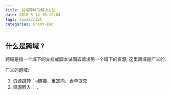 ```yaml
---
title: 前端跨域的解决方法
date: 2018-5-14 16:12:04
tags: JavaScript
categories: Front-End
---
```


## 什么是跨域 ?

跨域是指一个域下的文档或脚本试图去请求另一个域下的资源, 这里跨域是广义的.

广义的跨域:

1. 资源跳转：a链接、重定向、表单提交
2. 资源嵌入： <link>、<script>、<img>、<frame>等DOM标签， 还有样式中的 background: url()、@font-face()等文件外链
3. 脚本请求：js发起的ajax请求、dom和js对象的跨域操作等

其实我们通常所说的跨域是侠义的，是由浏览器同源策略限制的一类请求场景。



### 什么是同源策略？

同源策略、SOP(Same Origin policy) 是一种约定，由Netscape公司1995年引入浏览器，她是浏览器最核心也最基本的安全功能， 如果缺少了同源策略，浏览器很容易受到XSS、CSRF等攻击。所谓的同源是指"协议+域名+端口"三者相同，即便两个不同的域名指向同一ip地址，也非同源。

同源策略限制以下几种行为：

1、Cookie、LocalStorage 和 IndexDB 无法读取

2、DOM和 JS对象无法获取

3、Ajax请求不能发送

### 常见跨域场景

```
URL                                      说明                    是否允许通信
http://www.demo.com/a.js
http://www.demo.com/b.js         同一域名，不同文件或路径           允许
http://www.demo.com/lab/c.js

http://www.demo.com:8000/a.js
http://www.demo.com/b.js         同一域名，不同端口                不允许

http://www.demo.com/a.js
https://www.demo.com/b.js        同一域名，不同协议                不允许

http://www.demo.com/a.js
http://127.0.0.1/b.js           域名和域名对应相同ip              不允许

http://www.demo.com/a.js
http://x.demo.com/b.js           主域相同，子域不同                不允许
http://demo.com/c.js

http://www.demo1.com/a.js
http://www.demo2.com/b.js        不同域名                         不允许
```



### 跨域解决方案

1. 通过jsonp跨域
2. document.domain + iframe跨域
3. location.hash + iframe跨域
4. window.name + iframe跨域
5. postMessage跨域
6. 跨域资源共享 (CORS)
7. nginx代理跨域
8. nodejs中间件代理跨域
9. WebSocket协议跨域

### 一. 通过jsonp跨域

通常为了减轻web服务器的负载, 我们把js/css/img等静态资源分离到另一个独立域名的服务器上, 在html页面中再通过相应的标签从不同域名下加载静态资源, 而被浏览器允许, 基于此原理, 我们可以通过动态创建script, 再请求一个带有参数的网址实现跨域通讯.

1. 原生js实现:

   ```js
   let script = document.createElement('script');
   script.type = 'text/javascript';

   // 传参并指定回到执行函数为myBack
   script.src = 'http://127.0.0.1:8080/login?user=admin&callback=myBack';
   document.head.appendChild(script);

   // 回调函数

   function myBack(){
     console.log(JSON.stringify(res));
   }
   ```

1. jQuery实现:

   ```js
   $.ajax({
     url: 'http://127.0.0.1:8080/login',
     type: 'get',
     dataType: 'jsonp', // 请求方式为jsonp
     jsonpCallback: 'myBack',
     data: {}
   })
   ```

2. vue.js

   ```js
   this.$http.jsonp('http://127.0.0.1:8080/login', {
     params: {},
     jsonp: 'myBack
   }).then((res) =>{
     console.log(res)
   })
   ```

   Nodejs服务器代码 :

```js
   // 引入express 框架
   const express = require('express');
   let app = express();

   // 测试不用jsonp的清求
   app.get('/user', function (req, res) {
     res.send('user=name');
   });

   app.get('/login', function(req, res){
     let user = req.query.user;
     let fn = req.query.callback;
     // res.writeHead(200, {'Content-Type': 'text/javascript'});
     // res.write(fn + '(' + JSON.stringify(user) + ')');
     // res.end();
     res.send(fn + '(' + JSON.stringify(user) + ')');
   });

   let port = 8080;
   app.listen(port, function () {
     console.log('web服务器开启成功,监听在' + port);
   });
```

可以看到其实用jsonp还是挺简单的, 只需要和后端约定好把要返回的数据用预定好的函数包裹起来, 作为参数发送就行了.  但是缺点是只能用 `get`请求.

### 二. document.domain + iframe 跨域

此方案仅限主域名相同, 子域不同的跨域应用场景.

实现原理: 两个页面都通过js强制设置document.domain为基础主域, 就实现了同源.

父窗口 （http://www.demo.com/a.html）

```html
<iframe id="iframe" src="http://child.demo.com/b.html"></iframe>
<script>
    document.domain = 'dome.com';
  let user = 'admin';
</script>
```

子窗口: (http://child.demo.com/b.html)

```html
<script>
    document.domain = 'dome.com';
  // 获取父窗口中的变量
  console.log(window.parent.user);  // admin
</script>
```

### 三. location.hash + iframe跨域





##  参考

- [博客](https://www.cnblogs.com/sdcs/p/8484905.html)





















